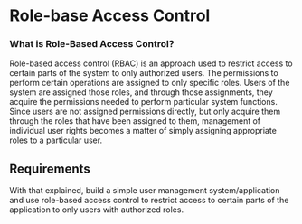 # Role-base Access Control

### What is Role-Based Access Control?

Role-based access control (RBAC) is an approach used to restrict access to certain parts of the system to only authorized users. The permissions to perform certain operations are assigned to only specific roles. Users of the system are assigned those roles, and through those assignments, they acquire the permissions needed to perform particular system functions. Since users are not assigned permissions directly, but only acquire them through the roles that have been assigned to them, management of individual user rights becomes a matter of simply assigning appropriate roles to a particular user.


## Requirements

With that explained, build a simple user management system/application and use role-based access control to restrict access to certain parts of the application to only users with authorized roles.